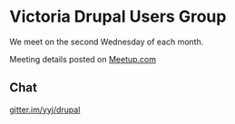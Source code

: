 Victoria Drupal Users Group
====

We meet on the second Wednesday of each month.

Meeting details posted on [Meetup.com](http://www.meetup.com/Victoria-Drupal-User-Group/)

Chat
----
[gitter.im/yyj/drupal](https://gitter.im/yyj/drupal)
